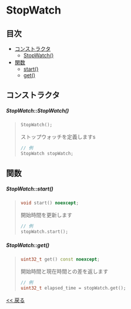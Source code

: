 # StopWatch

## 目次
- [コンストラクタ](#コンストラクタ)
  - [StopWatch()](#stopwatchstopwatch)
- [関数](#関数)
  - [start()](#stopwatchstart)
  - [get()](#stopwatchget)

## コンストラクタ
##### StopWatch::StopWatch()
> ```c++
> StopWatch();
> ```
> ストップウォッチを定義しますs
> ```c++
> // 例
> StopWatch stopWatch;
> ```

## 関数

##### StopWatch::start()
> ```c++
> void start() noexcept;
> ```
> 開始時間を更新します
> ```c++
> // 例
> stopWatch.start();
> ```

##### StopWatch::get()
> ```c++
> uint32_t get() const noexcept;
> ```
> 開始時間と現在時間との差を返します
> ```c++
> // 例
> uint32_t elapsed_time = stopWatch.get();
> ```

[<< 戻る](../INDEX.md)